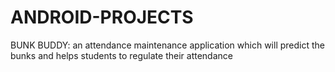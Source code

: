 # ANDROID-PROJECTS
BUNK BUDDY: an attendance maintenance application which will predict the bunks and helps students to regulate their attendance 
